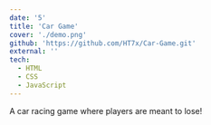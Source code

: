 ```yaml
---
date: '5'
title: 'Car Game'
cover: './demo.png'
github: 'https://github.com/HT7x/Car-Game.git'
external: ''
tech:
  - HTML
  - CSS
  - JavaScript
---
```


A car racing game where players are meant to lose!

